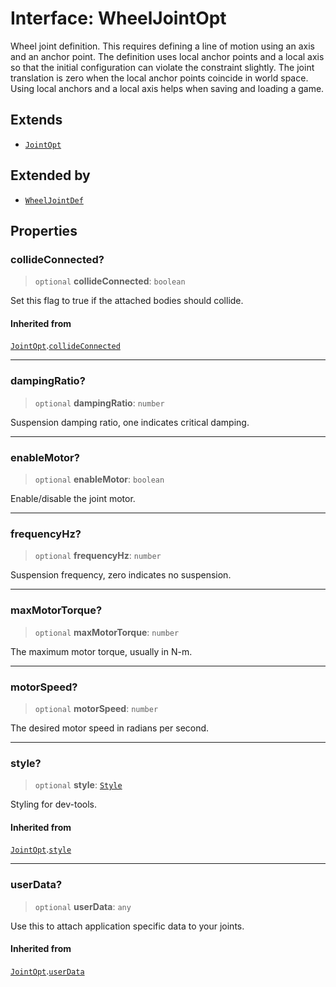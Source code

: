 # Interface: WheelJointOpt

Wheel joint definition. This requires defining a line of motion using an axis
and an anchor point. The definition uses local anchor points and a local axis
so that the initial configuration can violate the constraint slightly. The
joint translation is zero when the local anchor points coincide in world
space. Using local anchors and a local axis helps when saving and loading a
game.

## Extends

- [`JointOpt`](/api/interfaces/JointOpt)

## Extended by

- [`WheelJointDef`](/api/interfaces/WheelJointDef)

## Properties

### collideConnected?

> `optional` **collideConnected**: `boolean`

Set this flag to true if the attached bodies
should collide.

#### Inherited from

[`JointOpt`](/api/interfaces/JointOpt).[`collideConnected`](/api/interfaces/JointOpt#collideconnected)

***

### dampingRatio?

> `optional` **dampingRatio**: `number`

Suspension damping ratio, one indicates critical damping.

***

### enableMotor?

> `optional` **enableMotor**: `boolean`

Enable/disable the joint motor.

***

### frequencyHz?

> `optional` **frequencyHz**: `number`

Suspension frequency, zero indicates no suspension.

***

### maxMotorTorque?

> `optional` **maxMotorTorque**: `number`

The maximum motor torque, usually in N-m.

***

### motorSpeed?

> `optional` **motorSpeed**: `number`

The desired motor speed in radians per second.

***

### style?

> `optional` **style**: [`Style`](/api/interfaces/Style)

Styling for dev-tools.

#### Inherited from

[`JointOpt`](/api/interfaces/JointOpt).[`style`](/api/interfaces/JointOpt#style)

***

### userData?

> `optional` **userData**: `any`

Use this to attach application specific data to your joints.

#### Inherited from

[`JointOpt`](/api/interfaces/JointOpt).[`userData`](/api/interfaces/JointOpt#userdata)
